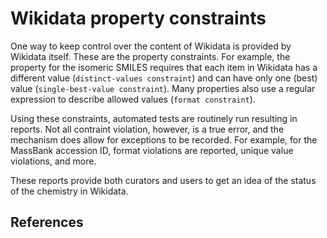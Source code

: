 # Wikidata property constraints

One way to keep control over the content of Wikidata is provided by Wikidata itself. These
are the property constraints. For example, the property for the isomeric SMILES requires
that each item in Wikidata has a different value (`distinct-values constraint`) and
can have only one (best) value (`single-best-value constraint`). Many properties also
use a regular expression to describe allowed values (`format constraint`).

Using these constraints, automated tests are routinely run resulting in reports. Not
all contraint violation, however, is a true error, and the mechanism does allow for
exceptions to be recorded. <!-- add example? --> For example, for the MassBank accession
ID, format violations are reported, unique value violations, and more.

These reports provide both curators and users to get an idea of the status of the
chemistry in Wikidata.

## References


